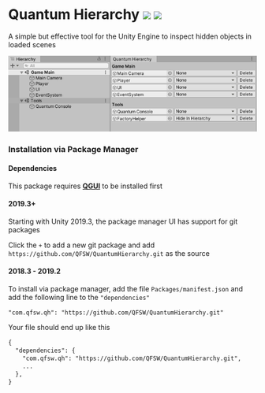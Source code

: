 # Quantum Hierarchy ![](https://img.shields.io/github/issues-closed-raw/QFSW/QuantumHierarchy.svg?color=51c414) ![](https://img.shields.io/github/issues-raw/QFSW/QuantumHierarchy.svg?color=c41414&style=popout)
A simple but effective tool for the Unity Engine to inspect hidden objects in loaded scenes

![img](Images~/Comparison.png)



### Installation via Package Manager

#### Dependencies

This package requires [**QGUI**](https://github.com/QFSW/QGUI) to be installed first

#### 2019.3+

Starting with Unity 2019.3, the package manager UI has support for git packages

Click the `+` to add a new git package and add `https://github.com/QFSW/QuantumHierarchy.git` as the source

#### 2018.3 - 2019.2
To install via package manager, add the file `Packages/manifest.json` and add the following line to the `"dependencies"`
```
"com.qfsw.qh": "https://github.com/QFSW/QuantumHierarchy.git"
```
Your file should end up like this 
```
{
  "dependencies": {
    "com.qfsw.qh": "https://github.com/QFSW/QuantumHierarchy.git",
    ...
  },
}
```
